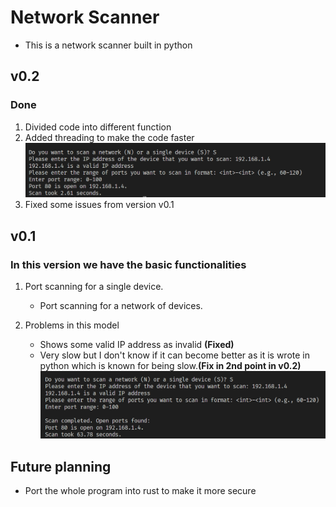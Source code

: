 # Network Scanner

- This is a network scanner built in python

## v0.2

### **Done**

1. Divided code into different function
2. Added threading to make the code faster
    ![image](https://github.com/anshjain722/NetworkScanner/blob/main/Photos/version2_speed.png)
4. Fixed some issues from version v0.1

   


## v0.1

### In this version we have the basic functionalities

1. Port scanning for a single device.

    - Port scanning for a network of devices.

2. Problems in this model

    - Shows some valid IP address as invalid **(Fixed)**
    - Very slow but I don't know if it can become better as it is wrote in python which is known for being slow.**(Fix in 2nd point in v0.2)**
      ![image](https://github.com/anshjain722/NetworkScanner/blob/main/Photos/version1_speed.png)

## Future planning

- Port the whole program into rust to make it more secure
